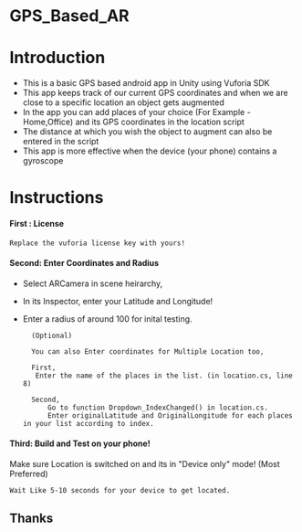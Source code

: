 # GPS_Based_AR

# Introduction

* This is a basic GPS based android app in Unity using Vuforia SDK
* This app keeps track of our current GPS coordinates and when we are close to a specific location an object gets augmented
* In the app you can add places of your choice (For Example - Home,Office) and its GPS coordinates in the location script
* The distance at which you wish the object to augment can also be entered in the script
* This app is more effective when the device (your phone) contains a gyroscope


# Instructions

#### First : License

    Replace the vuforia license key with yours! 

#### Second: Enter Coordinates and Radius

* Select ARCamera in scene heirarchy,

* In its Inspector, enter your Latitude and Longitude!

* Enter a radius of around 100 for inital testing.

        (Optional)

        You can also Enter coordinates for Multiple Location too,

        First, 
         Enter the name of the places in the list. (in location.cs, line 8)

        Second,
            Go to function Dropdown_IndexChanged() in location.cs.
            Enter originalLatitude and OriginalLongitude for each places in your list according to index.        


#### Third: Build and Test on your phone!

Make sure Location is switched on and its in "Device only" mode! (Most Preferred)

    Wait Like 5-10 seconds for your device to get located.
    


## Thanks

